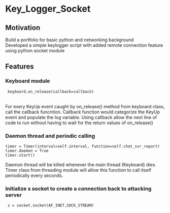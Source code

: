 # Key_Logger_Socket
## Motivation
Build a portfolio for basic python and networking background \
Developed a simple keylogger script with added remote connection feature using python socket module

## Features
### Keyboard module
```
 keyboard.on_release(callback=callback)
```
<br>For every KeyUp event caught by on_release() method from keyboard class, call the callback funcntion. Callback function would categorize the KeyUp event and populate the log variable. Using callback allow the next line of code to run without having to wait for the return values of on_release()</br>

### Daemon thread and periodic calling
```
timer = Timer(interval=self.interval, function=self.chat_svr_report)
timer.daemon = True
timer.start()
```
Daemon thread will be killed whenever the main thread (Keyboard) dies. Timer class from threading module will allow this function to call itself periodically every <interval> seconds.



### Initialize s socket to create a connection back to attacking server
```
 s = socket.socket(AF_INET,SOCK_STREAM)
```



